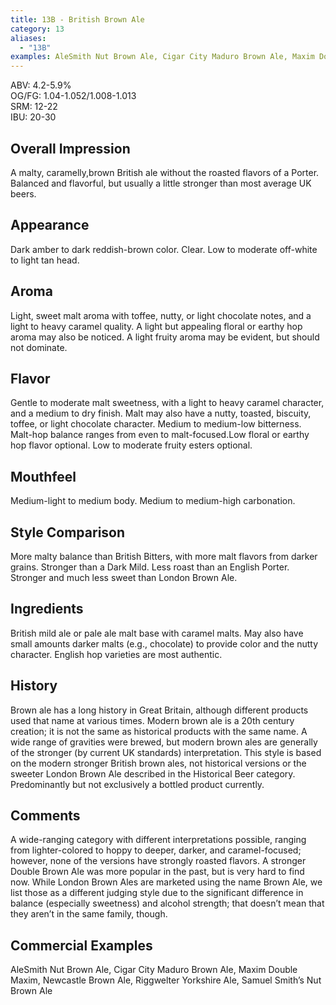 ```yaml
---
title: 13B - British Brown Ale
category: 13
aliases: 
  - "13B"
examples: AleSmith Nut Brown Ale, Cigar City Maduro Brown Ale, Maxim Double Maxim, Newcastle Brown Ale, Riggwelter Yorkshire Ale, Samuel Smith’s Nut Brown Ale
---
```


ABV: 4.2-5.9%  
OG/FG: 1.04-1.052/1.008-1.013  
SRM: 12-22  
IBU: 20-30

## Overall Impression
A malty, caramelly,brown British ale without the roasted flavors of a Porter. Balanced and flavorful, but usually a little stronger than most average UK beers.

## Appearance
Dark amber to dark reddish-brown color. Clear. Low to moderate off-white to light tan head.

## Aroma
Light, sweet malt aroma with toffee, nutty, or light chocolate notes, and a light to heavy caramel quality. A light but appealing floral or earthy hop aroma may also be noticed. A light fruity aroma may be evident, but should not dominate.

## Flavor
Gentle to moderate malt sweetness, with a light to heavy caramel character, and a medium to dry finish. Malt may also have a nutty, toasted, biscuity, toffee, or light chocolate character. Medium to medium-low bitterness. Malt-hop balance ranges from even to malt-focused.Low floral or earthy hop flavor optional. Low to moderate fruity esters optional.

## Mouthfeel
Medium-light to medium body. Medium to medium-high carbonation.

## Style Comparison
More malty balance than British Bitters, with more malt flavors from darker grains. Stronger than a Dark Mild. Less roast than an English Porter. Stronger and much less sweet than London Brown Ale.

## Ingredients
British mild ale or pale ale malt base with caramel malts. May also have small amounts darker malts (e.g., chocolate) to provide color and the nutty character. English hop varieties are most authentic.

## History
Brown ale has a long history in Great Britain, although different products used that name at various times. Modern brown ale is a 20th century creation; it is not the same as historical products with the same name. A wide range of gravities were brewed, but modern brown ales are generally of the stronger (by current UK standards) interpretation. This style is based on the modern stronger British brown ales, not historical versions or the sweeter London Brown Ale described in the Historical Beer category. Predominantly but not exclusively a bottled product currently.

## Comments
A wide-ranging category with different interpretations possible, ranging from lighter-colored to hoppy to deeper, darker, and caramel-focused; however, none of the versions have strongly roasted flavors. A stronger Double Brown Ale was more popular in the past, but is very hard to find now. While London Brown Ales are marketed using the name Brown Ale, we list those as a different judging style due to the significant difference in balance (especially sweetness) and alcohol strength; that doesn’t mean that they aren’t in the same family, though.

## Commercial Examples
AleSmith Nut Brown Ale, Cigar City Maduro Brown Ale, Maxim Double Maxim, Newcastle Brown Ale, Riggwelter Yorkshire Ale, Samuel Smith’s Nut Brown Ale